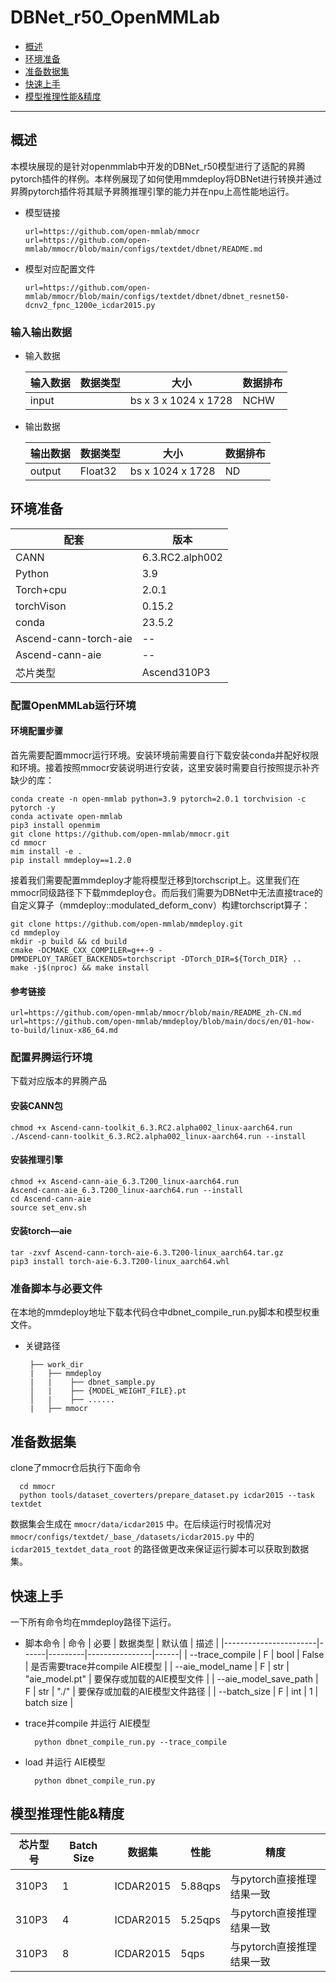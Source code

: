 # DBNet_r50_OpenMMLab

- [概述](#ABSTRACT)
- [环境准备](#ENV_PREPARE)
- [准备数据集](#DATASET_PREPARE)
- [快速上手](#QUICK_START)
- [模型推理性能&精度](#INFER_PERFORM)
  
***

## 概述 <a name="ABSTRACT"></a>
本模块展现的是针对openmmlab中开发的DBNet_r50模型进行了适配的昇腾pytorch插件的样例。本样例展现了如何使用mmdeploy将DBNet进行转换并通过昇腾pytorch插件将其赋予昇腾推理引擎的能力并在npu上高性能地运行。
- 模型链接
    ```
    url=https://github.com/open-mmlab/mmocr
    url=https://github.com/open-mmlab/mmocr/blob/main/configs/textdet/dbnet/README.md
    ```
- 模型对应配置文件
    ```
    url=https://github.com/open-mmlab/mmocr/blob/main/configs/textdet/dbnet/dbnet_resnet50-dcnv2_fpnc_1200e_icdar2015.py
    ```
### 输入输出数据
- 输入数据

  | 输入数据 | 数据类型 | 大小                  | 数据排布 |
  | ------- | -------- | -------------------- | ------- |
  | input   |          | bs x 3 x 1024 x 1728 | NCHW    |

- 输出数据
  
  | 输出数据 | 数据类型 | 大小              | 数据排布 |
  | ------- | -------- | ---------------- | ------- |
  | output  | Float32  | bs x 1024 x 1728 | ND      |

## 环境准备 <a name="ENV_PREPARE"></a>
| 配套                   | 版本            | 
|-----------------------|-----------------| 
| CANN                  | 6.3.RC2.alph002 |
| Python                | 3.9        |                                                           
| Torch+cpu             | 2.0.1           |
| torchVison            | 0.15.2          |
| conda                 | 23.5.2          |
| Ascend-cann-torch-aie | --              |
| Ascend-cann-aie       | --              |
| 芯片类型               | Ascend310P3     |
### 配置OpenMMLab运行环境
#### 环境配置步骤
首先需要配置mmocr运行环境。安装环境前需要自行下载安装conda并配好权限和环境。接着按照mmocr安装说明进行安装，这里安装时需要自行按照提示补齐缺少的库：
  ```
  conda create -n open-mmlab python=3.9 pytorch=2.0.1 torchvision -c pytorch -y
  conda activate open-mmlab
  pip3 install openmim
  git clone https://github.com/open-mmlab/mmocr.git
  cd mmocr
  mim install -e .
  pip install mmdeploy==1.2.0
  ```
接着我们需要配置mmdeploy才能将模型迁移到torchscript上。这里我们在mmocr同级路径下下载mmdeploy仓。而后我们需要为DBNet中无法直接trace的自定义算子（mmdeploy::modulated_deform_conv）构建torchscript算子：
  ```
  git clone https://github.com/open-mmlab/mmdeploy.git
  cd mmdeploy
  mkdir -p build && cd build
  cmake -DCMAKE_CXX_COMPILER=g++-9 -DMMDEPLOY_TARGET_BACKENDS=torchscript -DTorch_DIR=${Torch_DIR} ..
  make -j$(nproc) && make install
  ```
#### 参考链接
  ```
  url=https://github.com/open-mmlab/mmocr/blob/main/README_zh-CN.md
  url=https://github.com/open-mmlab/mmdeploy/blob/main/docs/en/01-how-to-build/linux-x86_64.md
  ```

### 配置昇腾运行环境
下载对应版本的昇腾产品
#### 安装CANN包

```
chmod +x Ascend-cann-toolkit_6.3.RC2.alpha002_linux-aarch64.run 
./Ascend-cann-toolkit_6.3.RC2.alpha002_linux-aarch64.run --install
```

#### 安装推理引擎

```
chmod +x Ascend-cann-aie_6.3.T200_linux-aarch64.run
Ascend-cann-aie_6.3.T200_linux-aarch64.run --install
cd Ascend-cann-aie
source set_env.sh
```

#### 安装torch—aie

```
tar -zxvf Ascend-cann-torch-aie-6.3.T200-linux_aarch64.tar.gz
pip3 install torch-aie-6.3.T200-linux_aarch64.whl
```

### 准备脚本与必要文件
在本地的mmdeploy地址下载本代码仓中dbnet_compile_run.py脚本和模型权重文件。
- 关键路径
  ```
   ├── work_dir
   |   ├── mmdeploy
   |   |    ├── dbnet_sample.py
   │   |    ├── {MODEL_WEIGHT_FILE}.pt
   │   |    ├── ......
   |   ├── mmocr
  ```

## 准备数据集 <a name="DATASET_PREPARE"></a>
clone了mmocr仓后执行下面命令
```
  cd mmocr
  python tools/dataset_coverters/prepare_dataset.py icdar2015 --task textdet
```
数据集会生成在 ```mmocr/data/icdar2015``` 中。在后续运行时视情况对 ```mmocr/configs/textdet/_base_/datasets/icdar2015.py``` 中的 ```icdar2015_textdet_data_root``` 的路径做更改来保证运行脚本可以获取到数据集。

## 快速上手 <a name="QUICK_START"></a>
一下所有命令均在mmdeploy路径下运行。
- 脚本命令
  | 命令                  | 必要 | 数据类型 | 默认值          | 描述 | 
  |-----------------------|------|---------|----------------|------|
  | --trace_compile       | F    | bool    | False          | 是否需要trace并compile AIE模型 |
  | --aie_model_name      | F    | str     | "aie_model.pt" | 要保存或加载的AIE模型文件 |
  | --aie_model_save_path | F    | str     | "./"           | 要保存或加载的AIE模型文件路径 |
  | --batch_size          | F    | int     | 1              | batch size |

- trace并compile 并运行 AIE模型
  ```
    python dbnet_compile_run.py --trace_compile
  ```

- load 并运行 AIE模型
  ```
    python dbnet_compile_run.py
  ```

## 模型推理性能&精度 <a name="INFER_PERFORM"></a>
| 芯片型号 | Batch Size | 数据集    | 性能 | 精度 |
|---------|------------|-----------|------|------|
| 310P3   | 1          | ICDAR2015 | 5.88qps | 与pytorch直接推理结果一致 |
| 310P3   | 4          | ICDAR2015 | 5.25qps | 与pytorch直接推理结果一致 |
| 310P3   | 8          | ICDAR2015 | 5qps    | 与pytorch直接推理结果一致 |